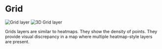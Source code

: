 # Grid

![Grid layer](https://d1a3f4spazzrp4.cloudfront.net/kepler.gl/documentation/image21.png "Grid layer")
![3D Grid layer](https://d1a3f4spazzrp4.cloudfront.net/kepler.gl/documentation/image17.png "3D Grid layer")

Grids layers are similar to heatmaps. They show the density of points. They provide visual discrepancy in a map where multiple heatmap-style layers are present.